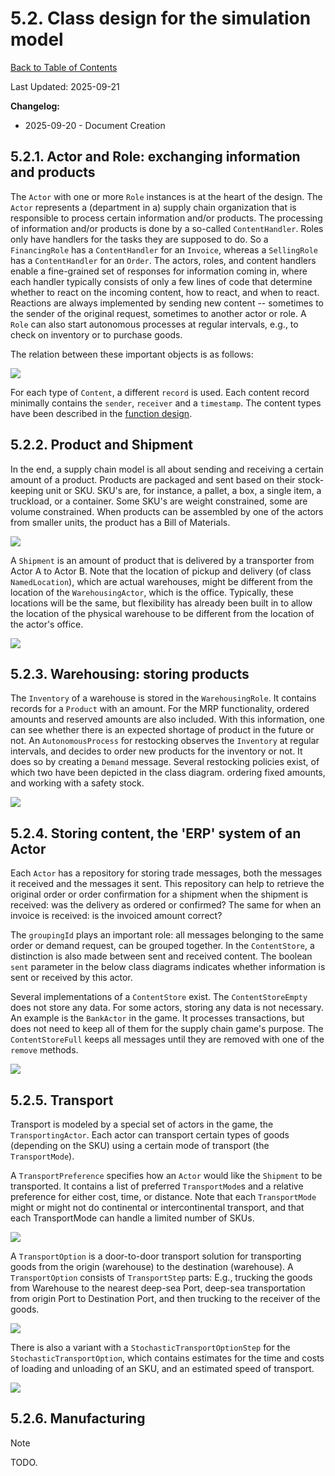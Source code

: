 # 5.2. Class design for the simulation model

[Back to Table of Contents](../../README.md)

Last Updated: 2025-09-21

__Changelog:__
 - 2025-09-20 - Document Creation
 

## 5.2.1. Actor and Role: exchanging information and products

The `Actor` with one or more `Role` instances is at the heart of the design. The `Actor` represents a (department in a) supply chain organization that is responsible to process certain information and/or products. The processing of information and/or products is done by a so-called `ContentHandler`. Roles only have handlers for the tasks they are supposed to do. So a `FinancingRole` has a `ContentHandler` for an `Invoice`, whereas a `SellingRole` has a `ContentHandler` for an `Order`. The actors, roles, and content handlers enable a fine-grained set of responses for information coming in, where each handler typically consists of only a few lines of code that determine whether to react on the incoming content, how to react, and when to react. Reactions are always implemented by sending new content -- sometimes to the sender of the original request, sometimes to another actor or role. A `Role` can also start autonomous processes at regular intervals, e.g., to check on inventory or to purchase goods.

The relation between these important objects is as follows:

![](diagrams/actor-classes.svg)

For each type of `Content`, a different `record` is used. Each content record minimally contains the `sender`, `receiver` and a `timestamp`. The content types have been described in the [function design](function-design.md).


## 5.2.2. Product and Shipment

In the end, a supply chain model is all about sending and receiving a certain amount of a product. Products are packaged and sent based on their stock-keeping unit or SKU. SKU's are, for instance, a pallet, a box, a single item, a truckload, or a container. Some SKU's are weight constrained, some are volume constrained. When products can be assembled by one of the actors from smaller units, the product has a Bill of Materials. 

![](diagrams/product-classes.svg)

A `Shipment` is an amount of product that is delivered by a transporter from Actor A to Actor B. Note that the location of pickup and delivery (of class `NamedLocation`), which are actual warehouses, might be different from the location of the `WarehousingActor`, which is the office. Typically, these locations will be the same, but flexibility has already been built in to allow the location of the physical warehouse to be different from the location of the actor's office.

![](diagrams/shipment-classes.svg)



## 5.2.3. Warehousing: storing products

The `Inventory` of a warehouse is stored in the `WarehousingRole`. It contains records for a `Product` with an amount. For the MRP functionality, ordered amounts and reserved amounts are also included. With this information, one can see whether there is an expected shortage of product in the future or not. An `AutonomousProcess` for restocking observes the `Inventory` at regular intervals, and decides to order new products for the inventory or not. It does so by creating a `Demand` message. Several restocking policies exist, of which two have been depicted in the class diagram. ordering fixed amounts, and working with a safety stock.

![](diagrams/warehousing-classes.svg)


## 5.2.4. Storing content, the 'ERP' system of an Actor

Each `Actor` has a repository for storing trade messages, both the messages it received and the messages it sent. This repository can help to retrieve the original order or order confirmation for a shipment when the shipment is received: was the delivery as ordered or confirmed? The same for when an invoice is received: is the invoiced amount correct? 

The `groupingId` plays an important role: all messages belonging to the same order or demand request, can be grouped together. In the `ContentStore`, a distinction is also made between sent and received content. The boolean `sent` parameter in the below class diagrams indicates whether information is sent or received by this actor.

Several implementations of a `ContentStore` exist. The `ContentStoreEmpty` does not store any data. For some actors, storing any data is not necessary. An example is the `BankActor` in the game. It processes transactions, but does not need to keep all of them for the supply chain game's purpose. The `ContentStoreFull` keeps all messages until they are removed with one of the `remove` methods.

![](diagrams/content-store-classes.svg)


## 5.2.5. Transport

Transport is modeled by a special set of actors in the game, the `TransportingActor`. Each actor can transport certain types of goods (depending on the SKU) using a certain mode of transport (the `TransportMode`). 

A `TransportPreference` specifies how an `Actor` would like the `Shipment` to be transported. It contains a list of preferred `TransportMode`s and a relative preference for either cost, time, or distance. Note that each `TransportMode` might or might not do continental or intercontinental transport, and that each TransportMode can handle a limited number of SKUs.

![](diagrams/transport-preference-classes.svg)

A `TransportOption` is a door-to-door transport solution for transporting goods from the origin (warehouse) to the destination (warehouse). A `TransportOption` consists of `TransportStep` parts: E.g., trucking the goods from Warehouse to the nearest deep-sea Port, deep-sea transportation from origin Port to Destination Port, and then trucking to the receiver of the goods.

![](diagrams/transport-option-classes.svg)

There is also a variant with a `StochasticTransportOptionStep` for the `StochasticTransportOption`, which contains estimates for the time and costs of loading and unloading of an SKU, and an estimated speed of transport.

![](diagrams/stochastic-transport-option-classes.svg)


## 5.2.6. Manufacturing

> [!NOTE]
> TODO.


